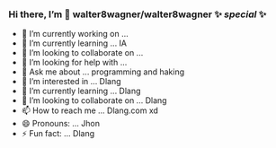 ### Hi there, I’m 👋 **walter8wagner/walter8wagner**  ✨ _special_ ✨

- 🔭 I’m currently working on ...
- 🌱 I’m currently learning ... IA
- 👯 I’m looking to collaborate on ...
- 🤔 I’m looking for help with ... 
- 💬 Ask me about ... programming and haking
- 👀 I’m interested in ... Dlang
- 🌱 I’m currently learning ... Dlang
- 💞️ I’m looking to collaborate on ... Dlang
- 📫 How to reach me ... Dlang.com xd
- 😄 Pronouns: ... Jhon
- ⚡ Fun fact: ... Dlang
<!--
 repository because its `README.md` (this file) appears on your GitHub profile.

Here are some ideas to get you started:

  -->
